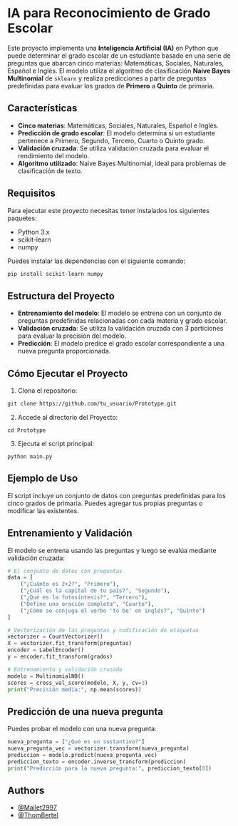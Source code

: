 # IA para Reconocimiento de Grado Escolar

Este proyecto implementa una **Inteligencia Artificial (IA)** en Python que puede determinar el grado escolar de un estudiante basado en una serie de preguntas que abarcan cinco materias: Matemáticas, Sociales, Naturales, Español e Inglés. El modelo utiliza el algoritmo de clasificación **Naive Bayes Multinomial** de `sklearn` y realiza predicciones a partir de preguntas predefinidas para evaluar los grados de **Primero** a **Quinto** de primaria.

## Características
- **Cinco materias**: Matemáticas, Sociales, Naturales, Español e Inglés.
- **Predicción de grado escolar**: El modelo determina si un estudiante pertenece a Primero, Segundo, Tercero, Cuarto o Quinto grado.
- **Validación cruzada**: Se utiliza validación cruzada para evaluar el rendimiento del modelo.
- **Algoritmo utilizado**: Naive Bayes Multinomial, ideal para problemas de clasificación de texto.

## Requisitos

Para ejecutar este proyecto necesitas tener instalados los siguientes paquetes:

- Python 3.x
- scikit-learn
- numpy

Puedes instalar las dependencias con el siguiente comando:

```bash
pip install scikit-learn numpy  
```
## Estructura del Proyecto
- **Entrenamiento del modelo**: El modelo se entrena con un conjunto de preguntas predefinidas relacionadas con cada materia y grado escolar.
- **Validación cruzada**: Se utiliza la validación cruzada con 3 particiones para evaluar la precisión del modelo.
- **Predicción**: El modelo predice el grado escolar correspondiente a una nueva pregunta proporcionada.
## Cómo Ejecutar el Proyecto
1. Clona el repositorio:
```bash
git clone https://github.com/tu_usuario/Prototype.git
```
2. Accede al directorio del Proyecto:
```
cd Prototype
```
3. Ejecuta el script principal:
```
python main.py
```
## Ejemplo de Uso
El script incluye un conjunto de datos con preguntas predefinidas para los cinco grados de primaria. Puedes agregar tus propias preguntas o modificar las existentes.

## Entrenamiento y Validación
El modelo se entrena usando las preguntas y luego se evalúa mediante validación cruzada:

```python
# El conjunto de datos con preguntas
data = [
    ("¿Cuánto es 2+2?", "Primero"),
    ("¿Cuál es la capital de tu país?", "Segundo"),
    ("¿Qué es la fotosíntesis?", "Tercero"),
    ("Define una oración completa", "Cuarto"),
    ("¿Cómo se conjuga el verbo 'to be' en inglés?", "Quinto")
]

# Vectorización de las preguntas y codificación de etiquetas
vectorizer = CountVectorizer()
X = vectorizer.fit_transform(preguntas)
encoder = LabelEncoder()
y = encoder.fit_transform(grados)

# Entrenamiento y validación cruzada
modelo = MultinomialNB()
scores = cross_val_score(modelo, X, y, cv=3)
print("Precisión media:", np.mean(scores))
```

## Predicción de una nueva pregunta
Puedes probar el modelo con una nueva pregunta:

```python
nueva_pregunta = ["¿Qué es un sustantivo?"]
nueva_pregunta_vec = vectorizer.transform(nueva_pregunta)
prediccion = modelo.predict(nueva_pregunta_vec)
prediccion_texto = encoder.inverse_transform(prediccion)
print("Predicción para la nueva pregunta:", prediccion_texto[0])
```
## Authors

- [@Mailet2997](https://github.com/mailet2997)
- [@ThomBertel](https://www.instagram.com/thomcruzbertel)


